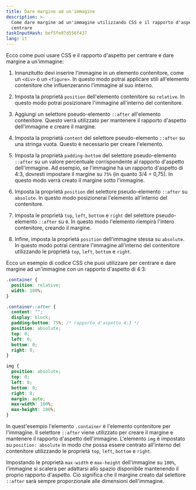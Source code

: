 ```yaml
---
title: Dare margine ad un'immagine
description: >-
  Come dare margine ad un'immagine utilizzando CSS e il rapporto d'aspetto per
  centrare
taskInputHash: bef5fe97d556f437
lang: it
---
```

Ecco come puoi usare CSS e il rapporto d'aspetto per centrare e dare margine a un'immagine:

1. Innanzitutto devi inserire l'immagine in un elemento contenitore, come un `<div>` o un `<figure>`. In questo modo potrai applicare stili all'elemento contenitore che influenzeranno l'immagine al suo interno.

2. Imposta la proprietà `position` dell'elemento contenitore su `relative`. In questo modo potrai posizionare l'immagine all'interno del contenitore.

3. Aggiungi un selettore pseudo-elemento `::after` all'elemento contenitore. Questo verrà utilizzato per mantenere il rapporto d'aspetto dell'immagine e creare il margine.

4. Imposta la proprietà `content` del selettore pseudo-elemento `::after` su una stringa vuota. Questo è necessario per creare l'elemento.

5. Imposta la proprietà `padding-bottom` del selettore pseudo-elemento `::after` su un valore percentuale corrispondente al rapporto d'aspetto dell'immagine. Ad esempio, se l'immagine ha un rapporto d'aspetto di 4:3, dovresti impostare il margine su `75%` (in quanto 3/4 = 0,75). In questo modo verrà creato il margine sotto l'immagine.

6. Imposta la proprietà `position` del selettore pseudo-elemento `::after` su `absolute`. In questo modo posizionerai l'elemento all'interno del contenitore.

7. Imposta le proprietà `top`, `left`, `bottom` e `right` del selettore pseudo-elemento `::after` su `0`. In questo modo l'elemento riempirà l'intero contenitore, creando il margine.

8. Infine, imposta la proprietà `position` dell'immagine stessa su `absolute`. In questo modo potrai centrare l'immagine all'interno del contenitore utilizzando le proprietà `top`, `left`, `bottom` e `right`.

Ecco un esempio di codice CSS che puoi utilizzare per centrare e dare margine ad un'immagine con un rapporto d'aspetto di 4:3:

```css
.container {
  position: relative;
  width: 100%;
}

.container::after {
  content: "";
  display: block;
  padding-bottom: 75%; /* rapporto d'aspetto 4:3 */
  position: absolute;
  top: 0;
  left: 0;
  bottom: 0;
  right: 0;
}

img {
  position: absolute;
  top: 0;
  left: 0;
  bottom: 0;
  right: 0;
  margin: auto;
  max-width: 100%;
  max-height: 100%;
}
```

In quest'esempio l'elemento `.container` è l'elemento contenitore per l'immagine. Il selettore `::after` viene utilizzato per creare il margine e mantenere il rapporto d'aspetto dell'immagine. L'elemento `img` è impostato su `position: absolute` in modo che possa essere centrato all'interno del contenitore utilizzando le proprietà `top`, `left`, `bottom` e `right`.

Impostando le proprietà `max-width` e `max-height` dell'immagine su `100%`, l'immagine si scalera per adattarsi allo spazio disponibile mantenendo il proprio rapporto d'aspetto. Ciò significa che il margine creato dal selettore `::after` sarà sempre proporzionale alle dimensioni dell'immagine.
